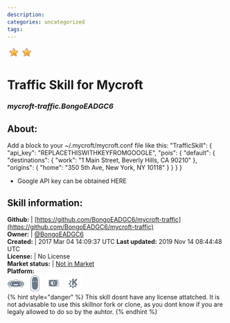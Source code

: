 ```yaml
--- 
description: 
categories: uncategorized   
tags:   
---
```


![](../.gitbook/assets/star.png)![](../.gitbook/assets/star.png)  
# Traffic Skill for Mycroft  
### _mycroft-traffic.BongoEADGC6_  
## About:  
Add a block to your ~/.mycroft/mycroft.conf file like this:
"TrafficSkill": {
"api_key": "REPLACETHISWITHKEYFROMGOOGLE",
"pois": {
"default": {
"destinations": {
"work": "1 Main Street, Beverly Hills, CA 90210"
},
"origins": {
"home": "350 5th Ave, New York, NY 10118"
}
}
}
}
* Google API key can be obtained HERE

## Skill information:  
**Github:** | [https://github.com/BongoEADGC6/mycroft-traffic](https://github.com/BongoEADGC6/mycroft-traffic)  
**Owner:** | [@BongoEADGC6](https://github.com/BongoEADGC6)  
**Created:** | 2017 Mar 04 14:09:37 UTC  **Last updated:** 2019 Nov 14 08:44:48 UTC  
**License:** | No License  
**Market status:** | [Not in Market](https://market.mycroft.ai/skill/)  
**Platform:**  
 ![](../.gitbook/assets/mark-1-icon.png)  ![](../.gitbook/assets/mark-2-icon.png)  ![](../.gitbook/assets/picroft-icon.png)  ![](../.gitbook/assets/kde.png)   
{% hint style="danger" %}
This skill dosnt have any license attatched. It is not adviasable to use this skillnor fork or clone, as you dont know if you are legaly allowed to do so by the auhtor.
{% endhint %}

